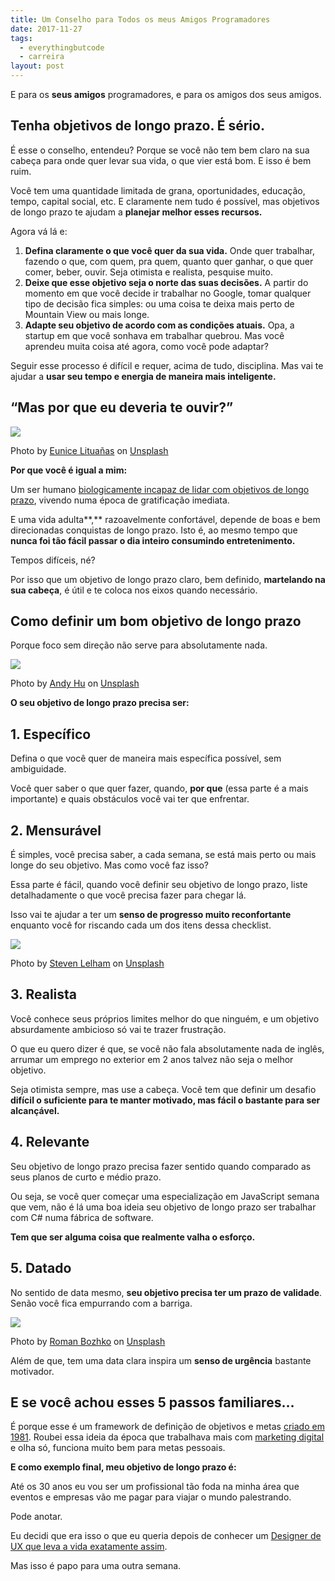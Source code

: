 ```yaml
---
title: Um Conselho para Todos os meus Amigos Programadores
date: 2017-11-27
tags:
  - everythingbutcode
  - carreira
layout: post
---
```


E para os **seus amigos** programadores, e para os amigos dos seus amigos.

## Tenha objetivos de longo prazo. É sério.

É esse o conselho, entendeu? Porque se você não tem bem claro na sua cabeça para onde quer levar sua vida, o que vier está bom. E isso é bem ruim.

Você tem uma quantidade limitada de grana, oportunidades, educação, tempo, capital social, etc. E claramente nem tudo é possível, mas objetivos de longo prazo te ajudam a **planejar melhor esses recursos.**

Agora vá lá e:

1.  **Defina claramente o que você quer da sua vida.** Onde quer trabalhar, fazendo o que, com quem, pra quem, quanto quer ganhar, o que quer comer, beber, ouvir. Seja otimista e realista, pesquise muito.
2.  **Deixe que esse objetivo seja o norte das suas decisões.** A partir do momento em que você decide ir trabalhar no Google, tomar qualquer tipo de decisão fica simples: ou uma coisa te deixa mais perto de Mountain View ou mais longe.
3.  **Adapte seu objetivo de acordo com as condições atuais.** Opa, a startup em que você sonhava em trabalhar quebrou. Mas você aprendeu muita coisa até agora, como você pode adaptar?

Seguir esse processo é difícil e requer, acima de tudo, disciplina. Mas vai te ajudar a **usar seu tempo e energia de maneira mais inteligente.**

## “Mas por que eu deveria te ouvir?”

![](https://cdn-images-1.medium.com/max/1200/1*Gk7tOOhr3eWrD295tyTgIA.jpeg)

Photo by [Eunice Lituañas](https://unsplash.com/photos/bpxgyD4YYt4?utm_source=unsplash&utm_medium=referral&utm_content=creditCopyText) on [Unsplash](https://unsplash.com/?utm_source=unsplash&utm_medium=referral&utm_content=creditCopyText)

**Por que você é igual a mim:**

Um ser humano [biologicamente incapaz de lidar com objetivos de longo prazo](http://www.slate.com/articles/technology/future_tense/2017/04/why_people_are_so_bad_at_thinking_about_the_future.html), vivendo numa época de gratificação imediata.

E uma vida adulta**,** razoavelmente confortável, depende de boas e bem direcionadas conquistas de longo prazo. Isto é, ao mesmo tempo que **nunca foi tão fácil passar o dia inteiro consumindo entretenimento.**

Tempos difíceis, né?

Por isso que um objetivo de longo prazo claro, bem definido, **martelando na sua cabeça**, é útil e te coloca nos eixos quando necessário.

## Como definir um bom objetivo de longo prazo

Porque foco sem direção não serve para absolutamente nada.

![](https://cdn-images-1.medium.com/max/1200/1*lA53ItvSFNbyLfJRTooqBQ.jpeg)

Photo by [Andy Hu](https://unsplash.com/photos/B85A8-GHjoI?utm_source=unsplash&utm_medium=referral&utm_content=creditCopyText) on [Unsplash](https://unsplash.com/?utm_source=unsplash&utm_medium=referral&utm_content=creditCopyText)

**O seu objetivo de longo prazo precisa ser:**

## 1\. Específico

Defina o que você quer de maneira mais específica possível, sem ambiguidade.

Você quer saber o que quer fazer, quando, **por que** (essa parte é a mais importante) e quais obstáculos você vai ter que enfrentar.

## 2\. Mensurável

É simples, você precisa saber, a cada semana, se está mais perto ou mais longe do seu objetivo. Mas como você faz isso?

Essa parte é fácil, quando você definir seu objetivo de longo prazo, liste detalhadamente o que você precisa fazer para chegar lá.

Isso vai te ajudar a ter um **senso de progresso muito reconfortante** enquanto você for riscando cada um dos itens dessa checklist.

![](https://cdn-images-1.medium.com/max/1200/1*f-Ey0tW6O_vFHz_RPZWh_A.jpeg)

Photo by [Steven Lelham](https://unsplash.com/photos/atSaEOeE8Nk?utm_source=unsplash&utm_medium=referral&utm_content=creditCopyText) on [Unsplash](https://unsplash.com/?utm_source=unsplash&utm_medium=referral&utm_content=creditCopyText)

## 3\. Realista

Você conhece seus próprios limites melhor do que ninguém, e um objetivo absurdamente ambicioso só vai te trazer frustração.

O que eu quero dizer é que, se você não fala absolutamente nada de inglês, arrumar um emprego no exterior em 2 anos talvez não seja o melhor objetivo.

Seja otimista sempre, mas use a cabeça. Você tem que definir um desafio **difícil o suficiente para te manter motivado, mas fácil o bastante para ser alcançável.**

## 4\. Relevante

Seu objetivo de longo prazo precisa fazer sentido quando comparado as seus planos de curto e médio prazo.

Ou seja, se você quer começar uma especialização em JavaScript semana que vem, não é lá uma boa ideia seu objetivo de longo prazo ser trabalhar com C# numa fábrica de software.

**Tem que ser alguma coisa que realmente valha o esforço.**

## 5\. Datado

No sentido de data mesmo, **seu objetivo precisa ter um prazo de validade**. Senão você fica empurrando com a barriga.

![](https://cdn-images-1.medium.com/max/800/1*Uz_-urH3d5O9SPdj5ZfNlg.jpeg)

Photo by [Roman Bozhko](https://unsplash.com/photos/PypjzKTUqLo?utm_source=unsplash&utm_medium=referral&utm_content=creditCopyText) on [Unsplash](https://unsplash.com/?utm_source=unsplash&utm_medium=referral&utm_content=creditCopyText)

Além de que, tem uma data clara inspira um **senso de urgência** bastante motivador.

## E se você achou esses 5 passos familiares…

É porque esse é um framework de definição de objetivos e metas [criado em 1981](https://en.wikipedia.org/wiki/SMART_criteria). Roubei essa ideia da época que trabalhava mais com [marketing digital](https://knowledge.hubspot.com/articles/kcs_article/dashboard/how-to-set-your-goals-in-hubspot) e olha só, funciona muito bem para metas pessoais.

**E como exemplo final, meu objetivo de longo prazo é:**

Até os 30 anos eu vou ser um profissional tão foda na minha área que eventos e empresas vão me pagar para viajar o mundo palestrando.

Pode anotar.

Eu decidi que era isso o que eu queria depois de conhecer um [Designer de UX que leva a vida exatamente assim](https://austinknight.com/).

Mas isso é papo para uma outra semana.
